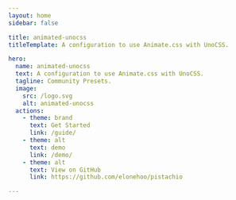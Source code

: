 ```yaml
---
layout: home
sidebar: false

title: animated-unocss
titleTemplate: A configuration to use Animate.css with UnoCSS.

hero:
  name: animated-unocss
  text: A configuration to use Animate.css with UnoCSS.
  tagline: Community Presets.
  image:
    src: /logo.svg
    alt: animated-unocss
  actions:
    - theme: brand
      text: Get Started
      link: /guide/
    - theme: alt
      text: demo
      link: /demo/
    - theme: alt
      text: View on GitHub
      link: https://github.com/elonehoo/pistachio

---
```


<script setup lang="ts">
import { onMounted } from 'vue'
onMounted(()=>{
document.getElementsByClassName('VPImage')[0].classList.add('animate-rubber-band','animate-count-infinite','animate-duration-1s')
})
</script>
